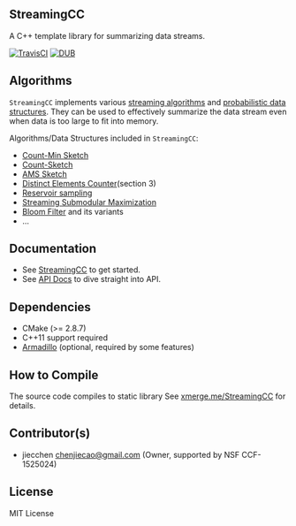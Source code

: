 StreamingCC
----------------------
A C++ template library for summarizing data streams.

[![TravisCI](https://travis-ci.org/jiecchen/StreamingCC.svg?branch=master)](https://travis-ci.org/jiecchen/StreamingCC)
[![DUB](https://img.shields.io/dub/l/vibe-d.svg)]()

## Algorithms
`StreamingCC` implements various [streaming algorithms](https://en.wikipedia.org/wiki/Streaming_algorithm) and [probabilistic data structures](https://en.wikipedia.org/wiki/Category:Probabilistic_data_structures). They can be used to effectively summarize the data stream even when data is too large to fit into memory.

Algorithms/Data Structures included in `StreamingCC`:
+ [Count-Min Sketch](https://en.wikipedia.org/wiki/Count%E2%80%93min_sketch)
+ [Count-Sketch](https://www.cs.rutgers.edu/~farach/pubs/FrequentStream.pdf)
+ [AMS Sketch](https://polylogblog.wordpress.com/2009/09/27/bite-sized-stream-ams-sketching/)
+ [Distinct Elements Counter](http://www.cs.dartmouth.edu/~ac/Teach/CS49-Fall11/Notes/lecnotes.pdf)(section 3)
+ [Reservoir sampling](https://en.wikipedia.org/wiki/Reservoir_sampling)
+ [Streaming Submodular Maximization](http://las.ethz.ch/files/badanidiyuru14streaming.pdf)
+ [Bloom Filter](https://en.wikipedia.org/wiki/Bloom_filter) and its variants
+ ...






## Documentation
+ See [StreamingCC](http://xmerge.me/StreamingCC/) to get started.
+ See [API Docs](http://xmerge.me/StreamingCC-api) to dive straight into API.

## Dependencies
+ CMake (>= 2.8.7)
+ C++11 support required
+ [Armadillo](http://arma.sourceforge.net/) (optional, required by some features)

## How to Compile
The source code compiles to static library
See [xmerge.me/StreamingCC](http://xmerge.me/StreamingCC/) for details.

## Contributor(s)
- jiecchen chenjiecao@gmail.com (Owner, supported by NSF CCF-1525024)

## License
MIT License
